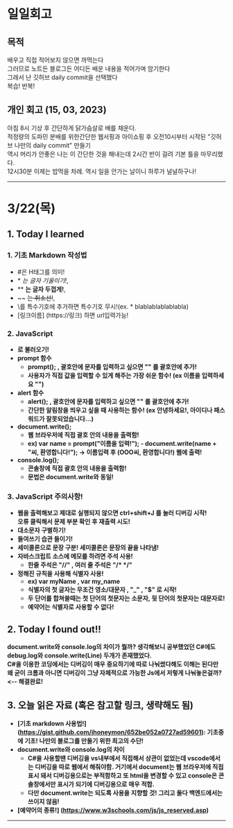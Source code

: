 # 일일회고

## 목적
배우고 직접 적어보지 않으면 까먹는다   
그러므로 노트든 블로그든 어디든 배운 내용을 적어가며 암기한다   
그래서 난 깃허브 daily commit을 선택했다   
복습! 반복!

## 개인 회고 (15, 03, 2023)
아침 8시 기상 후 간단하게 닭가슴살로 배를 채운다. <br>
적정량의 도파민 분배를 위한간단한 웹서핑과 아이쇼핑 후 오전10시부터 시작된 "깃허브 나만의 daily commit" 만들기 <br>
역시 머리가 안좋은 나는 이 간단한 것을 해내는데 2시간 반이 걸려 기본 틀을 마무리했다. <br>
12시30분 이제는 밥먹을 차례. 역시 일을 안가는 날이니 하루가 널널하구나!
- - - -
# 3/22(목)

## 1. Today I learned
### 1. 기초 Markdown 작성법
   * #은 H태그를 의미!   
   * \* *는 글자 기울이기!*,   
   * \** **는 글자 두껍게!**, 
   * \~~ ~~는 취소선!~~,   
   * \를 특수기호에 추가하면 특수기호 무시!(ex. \* blablablablablabla)
   * [링크이름] \(https://링크) 하면 url입력가능!


### 2. JavaScript
  *  **<script> 태그**  
    * <script> 태그는 html문서 어디든 사용 가능!  
    * <script> 태그는 한 문서안에 여러 개를 사용해도 됨!  
    * <script> 태그가 삽입된 위치에서 소스 실행!  
  * js파일을 불러오려면 <body></body> 태그 안에 <script src="\~~~~~"></script> 로 불러오기!
  * **prompt 함수**
    * prompt(); , **괄호안에 문자를 입력하고 싶으면 "" 를 괄호안에 추가!**
    * 사용자가 직접 값을 입력할 수 있게 해주는 가장 쉬운 함수! (ex 이름을 입력하세요 "")
  * **alert 함수**
    * alert(); , **괄호안에 문자를 입력하고 싶으면 "" 를 괄호안에 추가!**
    * 간단한 알림창을 띄우고 싶을 때 사용하는 함수! (ex 안녕하세요!, 아이디나 패스워드가 잘못되었습니다...)
  * **document.write();**
    * 웹 브라우저에 직접 괄호 안의 내용을 출력함!
    * ex) var name = prompt("이름을 입력!"); - document.write(name + "씨, 환영합니다!"); -> 이름입력 후 (OOO씨, 환영합니다!) 웹에 출력! 
  * **console.log();**
    * 콘솔창에 직접 괄호 안의 내용을 출력함!
    * 문법은 document.write와 동일!

### 3. JavaScript 주의사항!
  * 웹을 출력해보고 제대로 실행되지 않으면 ctrl+shift+J 를 눌러 디버깅 시작! <br>
    오류 클릭해서 문제 부분 확인 후 재출력 시도!
  * 대소문자 구별하기!
  * 들여쓰기 습관 들이기!
  * 세미콜론으로 문장 구분! 세미콜론은 문장의 끝을 나타냄!
  * 자바스크립트 소스에 메모를 하려면 주석 사용!
    * 한줄 주석은 "//" , 여러 줄 주석은 "/* */"
  * 정해진 규칙을 사용해 식별자 사용!
    * ex) var myName , var my_name
    * 식별자의 첫 글자는 무조건 영소/대문자 , "\_" , "$" 로 시작! 
    * 두 단어를 합쳐쓸때는 첫 단어의 첫문자는 소문자, 뒷 단어의 첫문자는 대문자로!
    * **예약어는 식별자로 사용할 수 없다!**


## 2. Today I found out!!     

**document.write와 console.log의 차이**가 뭘까? 생각해보니 공부했었던 C#에도 debug.log와 console.write(Line) 두개가 존재했었다.   
C#을 이용한 코딩에서는 디버깅이 매우 중요하기에 따로 나눠썼다해도 이해는 된다만     
왜 굳이 크롬과 아니면 디버깅이 그냥 자체적으로 가능한 Js에서 저렇게 나눠놓은걸까?  <-- 해결완료!


## 3. 오늘 읽은 자료 (혹은 참고할 링크, 생략해도 됨)
* **[기초 markdown 사용법!]** \(https://gist.github.com/ihoneymon/652be052a0727ad59601): 기초중에 기초! 나만의 블로그를 만들기 위한 최고의 수단! 
* **document.write와 console.log의 차이**
  * C#을 사용할땐 디버깅을 vs내부에서 직접해서 상관이 없었는데 vscode에서는 디버깅을 따로 웹에서 해줘야함. 
    거기에서 document는 웹 브라우저에 직접 표시 돼서 디버깅용으로는 부적함하고 또 html을 변경할 수 있고 console은 콘솔창에서만 표시가 되기에 디버깅용으로 매우 적합. 
  * 다만 document.write는 되도록 사용을 지향할 것! 그리고 둘다 백엔드에서는 쓰이지 않음!
* **[예약어의 종류!]** \(https://www.w3schools.com/js/js_reserved.asp) 


- - - -
